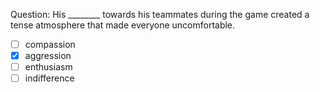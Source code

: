 Question: His ________ towards his teammates during the game created a tense atmosphere that made everyone uncomfortable.  
- [ ] compassion  
- [x] aggression  
- [ ] enthusiasm  
- [ ] indifference  